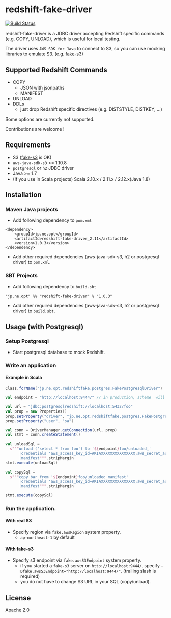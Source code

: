 # redshift-fake-driver

[![Build Status](https://travis-ci.org/opt-tech/redshift-fake-driver.svg?branch=master)](https://travis-ci.org/opt-tech/redshift-fake-driver)

redshift-fake-driver is a JDBC driver accepting Redshift specific commands (e.g. COPY, UNLOAD), which is useful for local testing.

The driver uses `AWS SDK for Java` to connect to S3, so you can use mocking libraries to emulate S3. (e.g. [fake-s3](https://github.com/jubos/fake-s3))

## Supported Redshift Commands
- COPY
  - JSON with jsonpaths
  - MANIFEST
- UNLOAD
- DDLs
  - just drop Redshift specific directives (e.g. DISTSTYLE, DISTKEY, ...)

Some options are currently not supported.

Contributions are welcome !

## Requirements
- S3 ([fake-s3](https://github.com/jubos/fake-s3) is OK)
- `aws-java-sdk-s3` >= 1.10.8
- `postgresql` or `h2` JDBC driver
- Java >= 1.7
- (If you use in Scala projects) Scala 2.10.x / 2.11.x / 2.12.x(Java 1.8)

## Installation
### Maven Java projects

- Add following dependency to `pom.xml`

```
<dependency>
    <groupId>jp.ne.opt</groupId>
    <artifactId>redshift-fake-driver_2.11</artifactId>
    <version>1.0.3</version>
</dependency>
```

- Add other required dependencies (aws-java-sdk-s3, h2 or postgresql driver) to `pom.xml`.

### SBT Projects
- Add following dependency to `build.sbt`
```
"jp.ne.opt" %% "redshift-fake-driver" % "1.0.3"
```

- Add other required dependencies (aws-java-sdk-s3, h2 or postgresql driver) to `build.sbt`.

## Usage (with Postgresql)

### Setup Postgresql
- Start postgresql database to mock Redshift.

### Write an application

#### Example in Scala

```scala
Class.forName("jp.ne.opt.redshiftfake.postgres.FakePostgresqlDriver")

val endpoint = "http://localhost:9444/" // in production, scheme  will be "s3://"

val url = "jdbc:postgresqlredshift://localhost:5432/foo"
val prop = new Properties()
prop.setProperty("driver", "jp.ne.opt.redshiftfake.postgres.FakePostgresqlDriver")
prop.setProperty("user", "sa")

val conn = DriverManager.getConnection(url, prop)
val stmt = conn.createStatement()

val unloadSql =
  s"""unload ('select * from foo') to '${endpoint}foo/unloaded_'
      |credentials 'aws_access_key_id=AKIAXXXXXXXXXXXXXXX;aws_secret_access_key=YYYYYYYYYYYYYYYYYYYYYYYYYYYYYYYYYYYYYYYY' 
      |manifest""".stripMargin
stmt.execute(unloadSql)

val copySql =
  s"""copy bar from '${endpoint}foo/unloaded_manifest'
      |credentials 'aws_access_key_id=AKIAXXXXXXXXXXXXXXX;aws_secret_access_key=YYYYYYYYYYYYYYYYYYYYYYYYYYYYYYYYYYYYYYYY'
      |manifest""".stripMargin

stmt.execute(copySql)
```

### Run the application.
#### With real S3
- Specify region via `fake.awsRegion` system property.
  - `ap-northeast-1` by default

#### With fake-s3
- Specify s3 endpoint via `fake.awsS3Endpoint` system property.
  - if you started a `fake-s3` server on `http://localhost:9444/`, specify `-Dfake.awsS3Endpoint="http://localhost:9444/"`. (trailing slash is required)
  - you do not have to change S3 URL in your SQL (copy/unload).
## License

Apache 2.0
